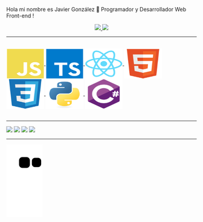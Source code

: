 <span>Hola mi nombre es Javier González 👋
Programador y Desarrollador Web Front-end</span>
!
<div align="center">
  <a href="https://github.com/javiergp23">
  <img height="180em" src="https://github-readme-stats.vercel.app/api?username=javiergp23&show_icons=true&theme=dark&include_all_commits=true&count_private=true"/>
  <img height="180em" src="https://github-readme-stats.vercel.app/api/top-langs/?username=javiergp23&layout=compact&langs_count=7&theme=dark"/>
</div>
  <hr>
<div style="display: inline_block;"><br>
  <img align="center" alt="-Js" height="80" width="100" src="https://raw.githubusercontent.com/devicons/devicon/master/icons/javascript/javascript-plain.svg">
  <img align="center" alt="-Ts" height="80" width="100" src="https://raw.githubusercontent.com/devicons/devicon/master/icons/typescript/typescript-plain.svg">
  <img align="center" alt="-React" height="80" width="100" src="https://raw.githubusercontent.com/devicons/devicon/master/icons/react/react-original.svg">
  <img align="center" alt="-HTML" height="80" width="100" src="https://raw.githubusercontent.com/devicons/devicon/master/icons/html5/html5-original.svg">
  <img align="center" alt="-CSS" height="80" width="100" src="https://raw.githubusercontent.com/devicons/devicon/master/icons/css3/css3-original.svg">
  <img align="center" alt="-Python" height="80" width="100" src="https://raw.githubusercontent.com/devicons/devicon/master/icons/python/python-original.svg">
  <img align="center" alt="-Csharp" height="80" width="100" src="https://raw.githubusercontent.com/devicons/devicon/master/icons/csharp/csharp-original.svg">
   
</div>
  
<br>
  
<hr>
 
<div> 
  <a href="https://www.instagram.com/javiergp23/" target="_blank"><img src="https://img.shields.io/badge/-Instagram-%23E4405F?style=for-the-badge&logo=instagram&logoColor=white" target="_blank"></a>
 <a href="#" target="_blank"><img src="https://img.shields.io/badge/Discord-7289DA?style=for-the-badge&logo=discord&logoColor=white" target="_blank"></a> 
  <a href = "mailto:javgon2306@gmail.com"><img src="https://img.shields.io/badge/-Gmail-%23333?style=for-the-badge&logo=gmail&logoColor=white" target="_blank"></a>
  <a href="https://www.linkedin.com/in/javier-gonz%C3%A1lez-padilla-725265b5/" target="_blank"><img src="https://img.shields.io/badge/-LinkedIn-%230077B5?style=for-the-badge&logo=linkedin&logoColor=white" target="_blank"></a> 
  <hr>
 
  ![Snake animation](https://github.com/rafaballerini/rafaballerini/blob/output/github-contribution-grid-snake.svg)
 
</div>
